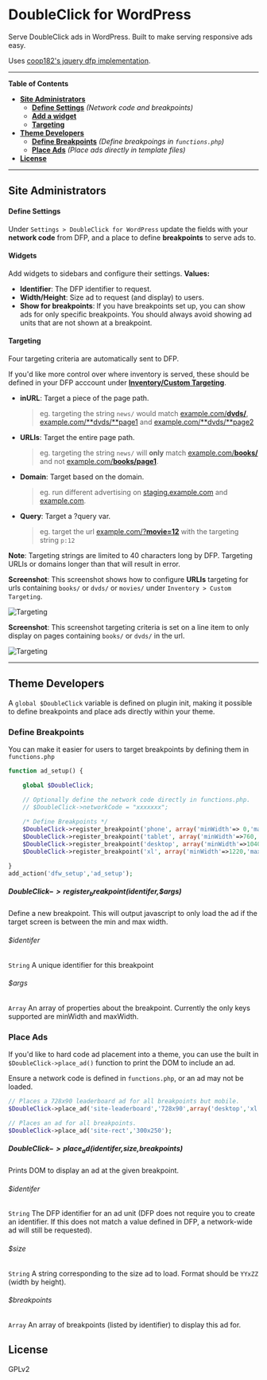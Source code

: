 # DoubleClick for WordPress

Serve DoubleClick ads in WordPress. Built to make serving responsive ads easy.

Uses [coop182's jquery dfp implementation](https://github.com/coop182/jquery.dfp.js).

* * *

__Table of Contents__

 - [__Site Administrators__](#site-administrators)
 	- [__Define Settings__](#define-settings) _(Network code and breakpoints)_
 	- [__Add a widget__](#widgets)
 	- [__Targeting__](#targeting)
 - [__Theme Developers__](#theme-developers)
	- [__Define Breakpoints__](#define-breakpoints) _(Define breakpoings in `functions.php`)_
	- [__Place Ads__](#place-ads) _(Place ads directly in template files)_
 - [__License__](#license)

* * *

## Site Administrators


#### Define Settings

Under `Settings > DoubleClick for WordPress` update the fields with your **network code** from DFP, and a place to define **breakpoints** to serve ads to.

#### Widgets

Add widgets to sidebars and configure their settings. __Values:__

 - __Identifier__: The DFP identifier to request.
 - __Width/Height__: Size ad to request (and display) to users.
 - __Show for breakpoints__: If you have breakpoints set up, you can show ads for only specific breakpoints. You should always avoid showing ad units that are not shown at a breakpoint.

#### Targeting

Four targeting criteria are automatically sent to DFP. 

If you'd like more control over where inventory is served, these should be defined in your DFP acccount under [__Inventory/Custom Targeting__](https://support.google.com/dfp_sb/answer/2983838?hl=en).

 - __inURL__: Target a piece of the page path. 

	> eg. targeting the string `news/` would match [example.com/**dvds/**](http://example.com/news/), [example.com/**dvds/**page1](http://example.com/news/page1) and [example.com/**dvds/**page2](http://example.com/news/page2)

 - __URLIs__: Target the entire page path.

	> eg. targeting the string `news/` will **only** match [example.com/**books/**](http://example.com/news/) and not [example.com/**books/page1**](http://example.com/news/page1).

 - __Domain__: Target based on the domain.

	> eg. run different advertising on [staging.example.com](http://staging.example.com) and [example.com](http://example.com).

 - __Query__: Target a ?query var.

	> eg. target the url [example.com/?**movie=12**](http://example.com/news/) with the 
targeting string `p:12`

__Note__: Targeting strings are limited to 40 characters long by DFP. Targeting URLIs or domains longer than that will result in error.

__Screenshot__: This screenshot shows how to configure **URLIs** targeting for urls containing `books/` or `dvds/` or `movies/` under `Inventory > Custom Targeting`.

![Targeting](http://i.imgur.com/pNGHKmx.png)

__Screenshot__: This screenshot targeting criteria is set on a line item to only display on pages containing `books/` or `dvds/` in the url.

![Targeting](http://i.imgur.com/254pAJw.png)

* * *

## Theme Developers

A `global $DoubleClick` variable is defined on plugin init, making it possible to define breakpoints
and place ads directly within your theme.

### Define Breakpoints

You can make it easier for users to target breakpoints by defining them in `functions.php`

```php
function ad_setup() {

	global $DoubleClick;

	// Optionally define the network code directly in functions.php.
	// $DoubleClick->networkCode = "xxxxxxx";
		
	/* Define Breakpoints */
	$DoubleClick->register_breakpoint('phone', array('minWidth'=> 0,'maxWidth'=>720));
	$DoubleClick->register_breakpoint('tablet', array('minWidth'=>760,'maxWidth'=>1040));
	$DoubleClick->register_breakpoint('desktop', array('minWidth'=>1040,'maxWidth'=>1220));
	$DoubleClick->register_breakpoint('xl', array('minWidth'=>1220,'maxWidth'=>9999));

}
add_action('dfw_setup','ad_setup');
```

##### $DoubleClick->register_breakpoint($identifer,$args)
    
Define a new breakpoint. This will output javascript to only load the ad if the target screen is between the min and max width.

###### $identifer
`String` A unique identifier for this breakpoint

###### $args
`Array` An array of properties about the breakpoint. Currently the only keys supported are minWidth and maxWidth.

### Place Ads

If you'd like to hard code ad placement into a theme, you can use the built in 
`$DoubleClick->place_ad()` function to print the DOM to include an ad.

Ensure a network code is defined in `functions.php`, or an ad may not be loaded.

```php
// Places a 728x90 leaderboard ad for all breakpoints but mobile.
$DoubleClick->place_ad('site-leaderboard','728x90',array('desktop','xl','tablet'));

// Places an ad for all breakpoints.
$DoubleClick->place_ad('site-rect','300x250');
```

##### $DoubleClick->place_ad($identifer,$size,$breakpoints)
    
Prints DOM to display an ad at the given breakpoint.

###### $identifer

`String` The DFP identifier for an ad unit (DFP does not require you to create an identifier. If this does not match a value defined in DFP, a network-wide ad will still be requested).

###### $size

`String` A string corresponding to the size ad to load. Format should be `YYxZZ` (width by height).

###### $breakpoints

`Array` An array of breakpoints (listed by identifier) to display this ad for.

## License

GPLv2
